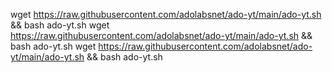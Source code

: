wget https://raw.githubusercontent.com/adolabsnet/ado-yt/main/ado-yt.sh && bash ado-yt.sh
wget https://raw.githubusercontent.com/adolabsnet/ado-yt/main/ado-yt.sh && bash ado-yt.sh
wget https://raw.githubusercontent.com/adolabsnet/ado-yt/main/ado-yt.sh && bash ado-yt.sh
